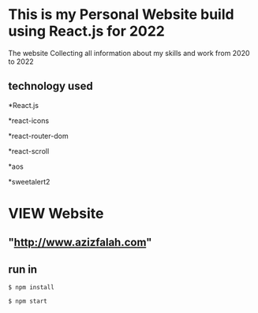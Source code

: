 # This is my Personal Website build using React.js for 2022  

The website Collecting all information about my skills and work from 2020 to 2022

## technology used

*React.js

*react-icons

*react-router-dom

*react-scroll

*aos

*sweetalert2


# VIEW Website

## "http://www.azizfalah.com"

## run in 

```
$ npm install
```

```
$ npm start
```









